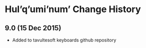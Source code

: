 Hul’q’umi’num’ Change History
============================

9.0 (15 Dec 2015)
-----------------

* Added to tavultesoft keyboards github repository
